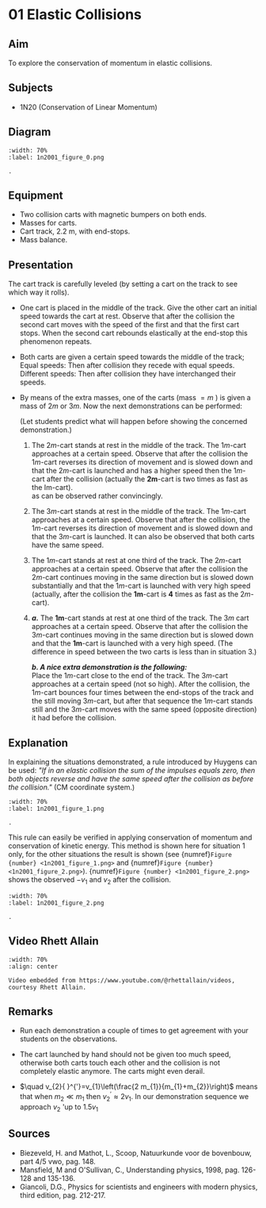 # 01 Elastic Collisions 
    
  
## Aim   
 To explore the conservation of momentum in elastic collisions.    
  
## Subjects   
* 1N20 (Conservation of Linear Momentum)   

## Diagram
   
```{figure} figures/figure_0.png
:width: 70%  
:label: 1n2001_figure_0.png  

. 
```
     
  
## Equipment   
 *  Two collision carts with magnetic bumpers on both ends. 
 *  Masses for carts. 
 *  Cart track, $2.2\mathrm{~m}$, with end-stops. 
 *  Mass balance.
      
  
## Presentation   
The cart track is carefully leveled (by setting a cart on the track to see which way it rolls).

- One cart is placed in the middle of the track. Give the other cart an initial speed towards the cart at rest. Observe that after the collision the second cart moves with the speed of the first and that the first cart stops. When the second cart rebounds elastically at the end-stop this phenomenon repeats.
- Both carts are given a certain speed towards the middle of the track; Equal speeds: Then after collision they recede with equal speeds. Different speeds: Then after collision they have interchanged their speeds.
- By means of the extra masses, one of the carts (mass $=m$ ) is given a mass of $2 m$ or $3 m$. Now the next demonstrations can be performed:

    (Let students predict what will happen before showing the concerned demonstration.)

    1. The $2 m$-cart stands at rest in the middle of the track. The $1 m$-cart approaches at a certain speed. Observe that after the collision the $1 m$-cart reverses its direction of movement and is slowed down and that the $2 m$-cart is launched and has a higher speed then the $1 m$-cart after the collision (actually the $\mathbf{2 m}$-cart is two times as fast as the Im-cart).   
    as can be observed rather convincingly.

    2. The $3 m$-cart stands at rest in the middle of the track. The $1 m$-cart approaches at a certain speed. Observe that after the collision, the $1 m$-cart reverses its direction of movement and is slowed down and that the $3 m$-cart is launched. It can also be observed that both carts have the same speed.
    3. The $1 m$-cart stands at rest at one third of the track. The $2 m$-cart approaches at a certain speed. Observe that after the collision the $2 m$-cart continues moving in the same direction but is slowed down substantially and that the $1 m$-cart is launched with very high speed (actually, after the collision the $\mathbf{1 m}$-cart is $\mathbf{4}$ times as fast as the $2 m$-cart).
    4.  ***a.*** The $\mathbf{1 m}$-cart stands at rest at one third of the track. The $3 m$ cart approaches at a certain speed. Observe that after the collision the $3 m$-cart continues moving in the same direction but is slowed down and that the $\mathbf{1} \boldsymbol{m}$-cart is launched with a very high speed. (The difference in speed between the two carts is less than in situation 3.)

        ***b. A nice extra demonstration is the following:***    
        Place the $1 m$-cart close to the end of the track. The $3 m$-cart approaches at a certain speed (not so high). After the collision, the $1 m$-cart bounces four times between the end-stops of the track and the still moving $3 m$-cart, but after that sequence the $1 m$-cart stands still and the $3 m$-cart moves with the same speed (opposite direction) it had before the collision.
     
  
## Explanation   
In explaining the situations demonstrated, a rule introduced by Huygens can be used: *"If in an elastic collision the sum of the impulses equals zero, then both objects reverse and have the same speed after the collision as before the collision."* (CM coordinate system.)   

```{figure} figures/figure_1.png
:width: 70%  
:label: 1n2001_figure_1.png  

. 
```
     
This rule can easily be verified in applying conservation of momentum and conservation of kinetic energy. This method is shown here for situation 1 only, for the other situations the result is shown (see {numref}`Figure {number} <1n2001_figure_1.png>` and {numref}`Figure {number} <1n2001_figure_2.png>`). {numref}`Figure {number} <1n2001_figure_2.png>` shows the observed $-v_{1}$ and $v_{2}$ after the collision.
 
```{figure} figures/figure_2.png
:width: 70%  
:label: 1n2001_figure_2.png  

. 
```
      
## Video Rhett Allain

```{iframe} https://www.youtube.com/watch?v=vobfBzjQzEo
:width: 70%
:align: center

Video embedded from https://www.youtube.com/@rhettallain/videos, courtesy Rhett Allain.
```

## Remarks   
- Run each demonstration a couple of times to get agreement with your students on the observations.

- The cart launched by hand should not be given too much speed, otherwise both carts touch each other and the collision is not completely elastic anymore. The carts might even derail.
- $\quad v_{2}{ }^{'}=v_{1}\left(\frac{2 m_{1}}{m_{1}+m_{2}}\right)$ means that when $m_{2} \ll m_{1}$ then $v_{2}{ }^{'} \approx 2 v_{1}$. In our demonstration sequence we approach $v_{2}$ 'up to $1.5 v_{1}$ 
  
## Sources
 *  Biezeveld, H. and Mathot, L., Scoop, Natuurkunde voor de bovenbouw, part 4/5 vwo, pag. 148. 
 *  Mansfield, M and O'Sullivan, C., Understanding physics, 1998, pag. 126-128 and 135-136. 
 *  Giancoli, D.G., Physics for scientists and engineers with modern physics, third edition, pag. 212-217.
  
